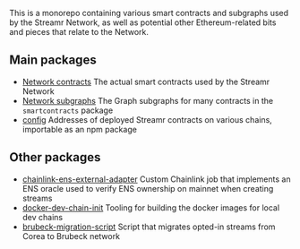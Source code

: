 This is a monorepo containing various smart contracts and subgraphs used by the Streamr Network, as well as potential other Ethereum-related bits and pieces that relate to the Network.

## Main packages

- [Network contracts](https://github.com/streamr-dev/network-contracts/tree/master/packages/network-contracts) The actual smart contracts used by the Streamr Network
- [Network subgraphs](https://github.com/streamr-dev/network-contracts/tree/master/packages/network-subgraphs) The Graph subgraphs for many contracts in the `smartcontracts` package
- [config](https://github.com/streamr-dev/network-contracts/tree/master/packages/config) Addresses of deployed Streamr contracts on various chains, importable as an npm package

## Other packages

- [chainlink-ens-external-adapter](https://github.com/streamr-dev/network-contracts/tree/master/packages/chainlink-ens-external-adapter) Custom Chainlink job that implements an ENS oracle used to verify ENS ownership on mainnet when creating streams
- [docker-dev-chain-init](https://github.com/streamr-dev/network-contracts/tree/master/packages/docker-dev-chain-init) Tooling for building the docker images for local dev chains
- [brubeck-migration-script](https://github.com/streamr-dev/network-contracts/tree/master/packages/brubeck-migration-script) Script that migrates opted-in streams from Corea to Brubeck network
